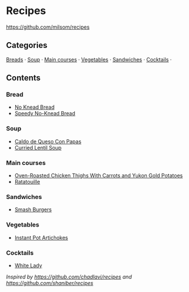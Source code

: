 # Recipes

<https://github.com/milsom/recipes>

## Categories
[Breads](#breads) &middot; [Soup](#soup) &middot; [Main courses](#main-courses) &middot; [Vegetables](#vegetables) &middot; [Sandwiches](#sandwiches) &middot; [Cocktails](#cocktails) &middot;

## Contents

### Bread

* [No Knead Bread](./food/bread/no-knead-bread.md)
* [Speedy No-Knead Bread](./food/bread/speedy-no-knead-bread.md)

### Soup

* [Caldo de Queso Con Papas](./food/soup/caldo-de-queso.md)
* [Curried Lentil Soup](./food/soup/curried-lentil-soup.md)

### Main courses

* [Oven-Roasted Chicken Thighs With Carrots and Yukon Gold Potatoes](./food/mains/oven-roasted-chicken-with-carrots-potatoes.md)
* [Ratatouille](./food/mains/ratatoille.md)

### Sandwiches

* [Smash Burgers](./food/sandwiches/smash-burgers.md)

### Vegetables

* [Instant Pot Artichokes](./food/vegetables/instant-pot-artichokes.md)

### Cocktails

* [White Lady](./drink/cocktails/white-lady.md)

_Inspired by <https://github.com/chadlavi/recipes> and <https://github.com/shaniber/recipes>_
